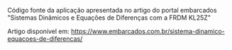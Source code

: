 Código fonte da aplicação apresentada no artigo do portal embarcados "Sistemas Dinâmicos e Equações de Diferenças com a FRDM KL25Z"

Artigo disponível em: https://www.embarcados.com.br/sistema-dinamico-equacoes-de-diferencas/
